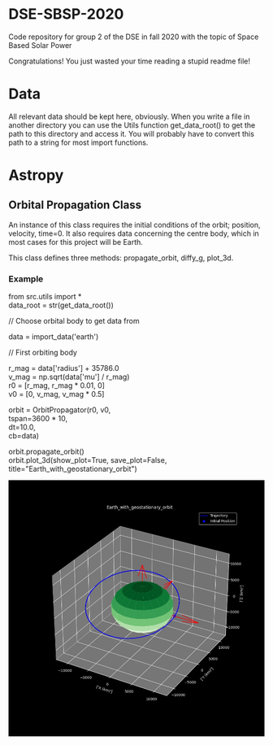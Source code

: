 # DSE-SBSP-2020
Code repository for group 2 of the DSE in fall 2020 with the topic of Space Based Solar Power

Congratulations! You just wasted your time reading a stupid readme file!

# Data
All relevant data should be kept here, obviously. When you write a file in another directory you can use the Utils function get_data_root() to get the path to this directory and access it. You will probably have to convert this path to a string for most import functions.

# Astropy
## Orbital Propagation Class
An instance of this class requires the initial conditions of the orbit; position, velocity, time=0. It also requires data concerning the centre body, which in most cases for this project will be Earth.

This class defines three methods: propagate_orbit, diffy_g, plot_3d.

### Example
from src.utils import *  
data_root = str(get_data_root())

// Choose orbital body to get data from

data = import_data('earth')

// First orbiting body

r_mag = data['radius'] + 35786.0  
v_mag = np.sqrt(data['mu'] / r_mag)  
r0 = [r_mag, r_mag * 0.01, 0]  
v0 = [0, v_mag, v_mag * 0.5]  

orbit = OrbitPropagator(r0, v0,  
                         tspan=3600 * 10,  
                         dt=10.0,  
                         cb=data)  

orbit.propagate_orbit()  
orbit.plot_3d(show_plot=True, save_plot=False, title="Earth_with_geostationary_orbit")  

![orbit example](data/figures/Earth_with_geostationary_orbit.jpg)
